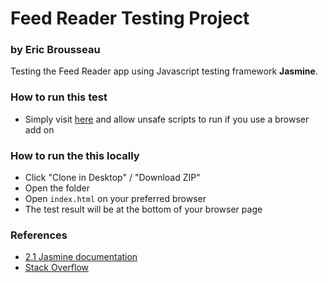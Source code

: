 # Feed Reader Testing Project
### by Eric Brousseau

Testing the Feed Reader app using Javascript testing framework **Jasmine**.

### How to run this test
- Simply visit [here](http://brewso.github.io/frontend-nanodegree-feedreader) and allow unsafe scripts to run if you use a browser add on

### How to run the this locally
- Click "Clone in Desktop" / "Download ZIP"
- Open the folder
- Open `index.html` on your preferred browser
- The test result will be at the bottom of your browser page

### References
- [2.1 Jasmine documentation](http://jasmine.github.io/2.1/introduction.html)
- [Stack Overflow](http://stackoverflow.com/)
